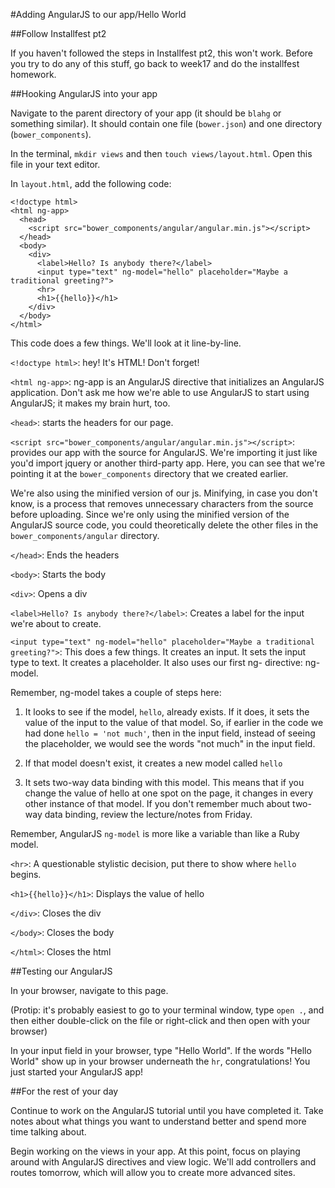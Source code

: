 #Adding AngularJS to our app/Hello World

##Follow Installfest pt2

If you haven't followed the steps in Installfest pt2, this won't work. Before
you try to do any of this stuff, go back to week17 and do the installfest homework.

##Hooking AngularJS into your app

Navigate to the parent directory of your app (it should be `blahg` or something
similar). It should contain one file (`bower.json`) and one directory (`bower_components`).

In the terminal, `mkdir views` and then `touch views/layout.html`. Open this file 
in your text editor.

In `layout.html`, add the following code:

    <!doctype html>
    <html ng-app>
      <head>
        <script src="bower_components/angular/angular.min.js"></script>
      </head>
      <body>
        <div>
          <label>Hello? Is anybody there?</label>
          <input type="text" ng-model="hello" placeholder="Maybe a traditional greeting?">
          <hr>
          <h1>{{hello}}</h1>
        </div>
      </body>
    </html>

This code does a few things. We'll look at it line-by-line.

`<!doctype html>`: hey! It's HTML! Don't forget!

`<html ng-app>`: ng-app is an AngularJS directive that initializes an AngularJS
application. Don't ask me how we're able to use AngularJS to start using AngularJS;
it makes my brain hurt, too.

`<head>`: starts the headers for our page.

`<script src="bower_components/angular/angular.min.js"></script>`: provides our app
with the source for AngularJS. We're importing it just like you'd import jquery or
another third-party app. Here, you can see that we're pointing it at the `bower_components`
directory that we created earlier.

We're also using the minified version of our js. Minifying, in case you don't know,
is a process that removes unnecessary characters from the source before uploading.
Since we're only using the minified version of the AngularJS source code, you
could theoretically delete the other files in the `bower_components/angular` 
directory.

`</head>`: Ends the headers

`<body>`: Starts the body

`<div>`: Opens a div

`<label>Hello? Is anybody there?</label>`: Creates a label for the input we're about to create.

`<input type="text" ng-model="hello" placeholder="Maybe a traditional greeting?">`:
This does a few things. It creates an input. It sets the input type to text. It
creates a placeholder. It also uses our first ng- directive: ng-model.

Remember, ng-model takes a couple of steps here:
1) It looks to see if the model, `hello`, already exists. If it does, it sets
the value of the input to the value of that model. So, if earlier in the code we
had done `hello = 'not much'`, then in the input field, instead of seeing the
placeholder, we would see the words "not much" in the input field.

2) If that model doesn't exist, it creates a new model called `hello`

3) It sets two-way data binding with this model. This means that if you change 
the value of hello at one spot on the page, it changes in every other instance 
of that model. If you don't remember much about two-way data binding, review 
the lecture/notes from Friday.

Remember, AngularJS `ng-model` is more like a variable than like a Ruby model.

`<hr>`: A questionable stylistic decision, put there to show where `hello` begins.
          
`<h1>{{hello}}</h1>`: Displays the value of hello

`</div>`: Closes the div

`</body>`: Closes the body

`</html>`: Closes the html

##Testing our AngularJS

In your browser, navigate to this page. 

(Protip: it's probably easiest to go to your terminal window, type `open .`,
and then either double-click on the file or right-click and then open with 
your browser)

In your input field in your browser, type "Hello World". If the words "Hello World"
show up in your browser underneath the `hr`, congratulations! You just started
your AngularJS app!




##For the rest of your day

Continue to work on the AngularJS tutorial until you have completed it. Take notes
about what things you want to understand better and spend more time talking about.

Begin working on the views in your app. At this point, focus on playing around with
AngularJS directives and view logic. We'll add controllers and routes tomorrow,
which will allow you to create more advanced sites.
